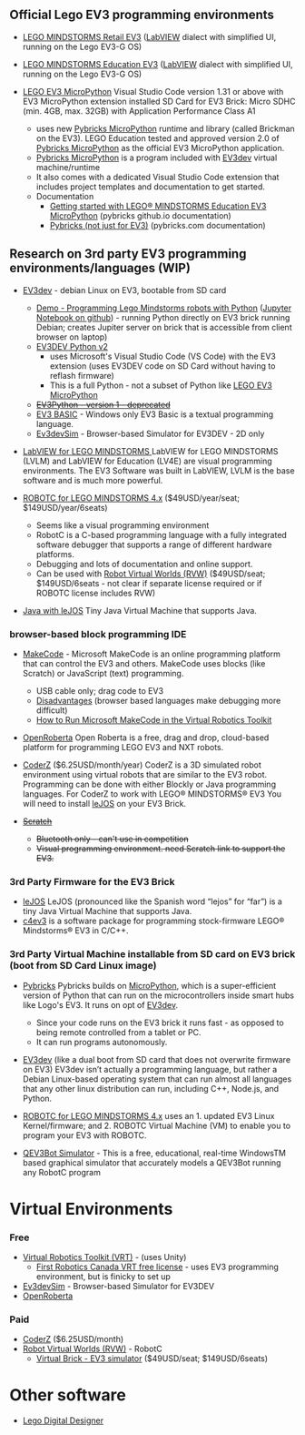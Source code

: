 ## Official Lego EV3 programming environments
* [LEGO MINDSTORMS Retail EV3](https://www.lego.com/en-ca/themes/mindstorms/downloads) ([LabVIEW](https://www.ni.com/en-ca/shop/labview.html) dialect with simplified UI, running on the Lego EV3-G OS)

* [LEGO MINDSTORMS Education EV3](https://education.lego.com/en-us/downloads/mindstorms-ev3/software) ([LabVIEW](https://www.ni.com/en-ca/shop/labview.html) dialect with simplified UI, running on the Lego EV3-G OS)

* [LEGO EV3 MicroPython](https://education.lego.com/en-us/support/mindstorms-ev3/python-for-ev3)
Visual Studio Code version 1.31 or above with EV3 MicroPython extension installed
SD Card for EV3 Brick: Micro SDHC (min. 4GB, max. 32GB) with Application Performance Class A1
  * uses new [Pybricks MicroPython](https://pybricks.com/) runtime and library (called Brickman on the EV3). LEGO Education tested and approved version 2.0 of [Pybricks MicroPython](https://pybricks.com/)  as the official EV3 MicroPython application. 
  * [Pybricks MicroPython](https://pybricks.com/) is a program included with [EV3dev](http://www.ev3dev.org/) virtual machine/runtime 
  * It also comes with a dedicated Visual Studio Code extension that includes project templates and documentation to get started. 
  * Documentation
    * [Getting started with LEGO® MINDSTORMS Education EV3 MicroPython](https://pybricks.github.io/ev3-micropython/index.html) (pybricks github.io documentation)
    * [Pybricks (not just for EV3)](https://docs.pybricks.com/en/latest/index.html) (pybricks.com documentation)

## Research on 3rd party EV3 programming environments/languages (WIP)
* [EV3dev](http://www.ev3dev.org/) - debian Linux on EV3, bootable from SD card
    * [Demo - Programming Lego Mindstorms robots with Python](https://www.youtube.com/watch?v=kyfbYv6eZQQ) ([Jupyter Notebook on github](https://github.com/sshopov/pyconau2017)) - running Python directly on EV3 brick running Debian; creates Jupiter server on brick that is accessible from client browser on laptop)
  * [EV3DEV Python v2](https://sites.google.com/site/ev3devpython/) 
    * uses Microsoft's Visual Studio Code (VS Code) with the EV3 extension (uses EV3DEV code on SD Card without having to reflash firmware)
    * This is a full Python - not a subset of Python like [LEGO EV3 MicroPython](https://education.lego.com/en-us/support/mindstorms-ev3/python-for-ev3)
  * ~~[EV3Python - version 1 - deprecated](https://sites.google.com/site/ev3python/)~~
  * [EV3 BASIC](https://sites.google.com/site/ev3basic/) - Windows only
  EV3 Basic is a textual programming language.
  * [Ev3devSim](https://www.aposteriori.com.sg/Ev3devSim/index.html) - Browser-based Simulator for EV3DEV - 2D only

* [LabVIEW for LEGO MINDSTORMS ](https://www.ni.com/en-ca/support/downloads/software-products/download.labview-for-lego-mindstorms.html)
LabVIEW for LEGO MINDSTORMS (LVLM) and LabVIEW for Education (LV4E) are visual programming environments. 
The EV3 Software was built in LabVIEW, LVLM is the base software and is much more powerful.

* [ROBOTC for LEGO MINDSTORMS 4.x](http://www.robotc.net) ($49USD/year/seat; $149USD/year/6seats)
  * Seems like a visual programming environment 
  * RobotC is a C-based programming language with a fully integrated software debugger that supports a range of different hardware platforms. 
  * Debugging and lots of documentation and online support. 
  * Can be used with [Robot Virtual Worlds (RVW)](http://www.robotvirtualworlds.com/) ($49USD/seat; $149USD/6seats - not clear if separate license required or if ROBOTC license includes RVW)

* [Java with leJOS](http://www.lejos.org/ev3.php)
Tiny Java Virtual Machine that supports Java. 

### browser-based block programming IDE
* [MakeCode](https://makecode.mindstorms.com) - Microsoft MakeCode is an online programming platform that can control the EV3 and others.  MakeCode uses blocks (like Scratch) or JavaScript (text) programming.
  * USB cable only; drag code to EV3
  * [Disadvantages](https://thecodingfun.com/2020/05/28/is-it-a-good-alternative-to-use-microsoft-makecode-to-program-lego-mindstorms-ev3-part-2/) (browser based languages make debugging more difficult)
  * [How to Run Microsoft MakeCode in the Virtual Robotics Toolkit](https://www.youtube.com/watch?v=VOQLvFCIAdI)
* [OpenRoberta](https://lab.open-roberta.org/)
Open Roberta is a free, drag and drop, cloud-based platform for programming LEGO EV3 and NXT robots. 

* [CoderZ](https://gocoderz.com/) ($6.25USD/month/year)
CoderZ is a 3D simulated robot environment using virtual robots that are similar to the EV3 robot.
Programming can be done with either Blockly or Java programming languages. 
For CoderZ to work with LEGO® MINDSTORMS® EV3 You will need to install [leJOS](http://www.lejos.org/ev3.php) on your EV3 Brick.

* ~~[Scratch](https://scratch.mit.edu/)~~
  * ~~Bluetooth only - can't use in competition~~
  * ~~Visual programming environment. need Scratch link to support the EV3.~~
  
### 3rd Party Firmware for the EV3 Brick
* [leJOS](http://www.lejos.org/ev3.php)
LeJOS (pronounced like the Spanish word “lejos” for “far”) is a tiny Java Virtual Machine that supports Java. 
* [c4ev3](https://c4ev3.github.io/) is a software package for programming stock-firmware LEGO® Mindstorms® EV3 in C/C++. 

### 3rd Party Virtual Machine installable from SD card on EV3 brick (boot from SD Card Linux image)
* [Pybricks](https://pybricks.com/) Pybricks builds on [MicroPython](http://www.micropython.org/), which is a super-efficient version of Python that can run on the microcontrollers inside smart hubs like Logo's EV3.  It runs on opt of  [EV3dev](http://www.ev3dev.org/).
  * Since your code runs on the EV3 brick it runs fast - as opposed to being remote controlled from a tablet or PC.  
  * It can run programs autonomously.
* [EV3dev](http://www.ev3dev.org/) 
(like a dual boot from SD card that does not overwrite firmware on EV3)
EV3dev isn’t actually a programming language, but rather a Debian Linux-based operating system that can run almost all languages that any other linux distribution can run, including C++, Node.js, and Python. 

* [ROBOTC for LEGO MINDSTORMS 4.x](http://www.robotc.net) uses an 1. updated EV3 Linux Kernel/firmware; and 2. ROBOTC Virtual Machine (VM) to enable you to program your EV3 with ROBOTC. 
* [QEV3Bot Simulator](https://sites.google.com/site/qev3bot/qev3bot-simulator) - This is a free, educational, real-time WindowsTM based graphical simulator that accurately models a QEV3Bot running any RobotC program 

# Virtual Environments
### Free
* [Virtual Robotics Toolkit (VRT)](https://www.virtualroboticstoolkit.com/) - (uses Unity)
  * [First Robotics Canada VRT free license](https://www.firstroboticscanada.org/cancode/vrt/) - uses EV3 programming environment, but is finicky to set up
* [Ev3devSim](https://www.aposteriori.com.sg/Ev3devSim/index.html) - Browser-based Simulator for EV3DEV
* [OpenRoberta](https://lab.open-roberta.org/)
  
### Paid
* [CoderZ](https://gocoderz.com/) ($6.25USD/month)
* [Robot Virtual Worlds (RVW)](http://www.robotvirtualworlds.com/) - RobotC 
  * [Virtual Brick - EV3 simulator](http://www.robotvirtualworlds.com/virtualbrick/) ($49USD/seat; $149USD/6seats)
  
# Other software
* [Lego Digital Designer](https://www.lego.com/en-us/ldd)
